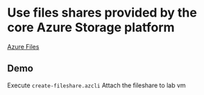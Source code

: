 # Use files shares provided by the core Azure Storage platform

[Azure Files](https://docs.microsoft.com/en-us/azure/storage/files/storage-files-introduction)

## Demo

Execute `create-fileshare.azcli`
Attach the fileshare to lab vm
